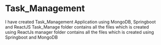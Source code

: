 # Task_Management
I have created Task_Management Application using MongoDB, Springboot and ReactJS
Task_Manage folder contains all the files which is created using ReactJs 
manager folder contains all the files which is created using Springboot and MongoDB
